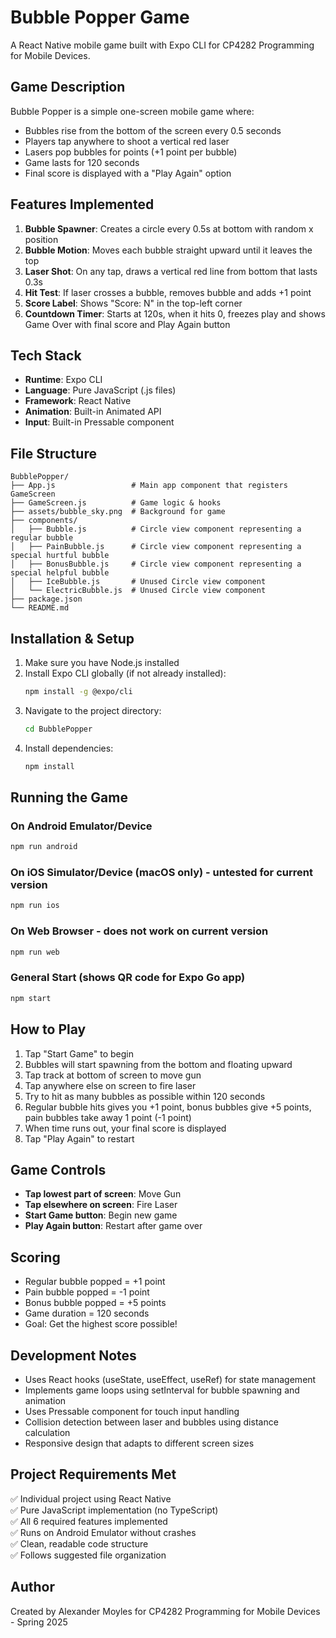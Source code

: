 # Bubble Popper Game

A React Native mobile game built with Expo CLI for CP4282 Programming for Mobile Devices.

## Game Description

Bubble Popper is a simple one-screen mobile game where:
- Bubbles rise from the bottom of the screen every 0.5 seconds
- Players tap anywhere to shoot a vertical red laser
- Lasers pop bubbles for points (+1 point per bubble)
- Game lasts for 120 seconds
- Final score is displayed with a "Play Again" option

## Features Implemented

1. **Bubble Spawner**: Creates a circle every 0.5s at bottom with random x position
2. **Bubble Motion**: Moves each bubble straight upward until it leaves the top
3. **Laser Shot**: On any tap, draws a vertical red line from bottom that lasts 0.3s
4. **Hit Test**: If laser crosses a bubble, removes bubble and adds +1 point
5. **Score Label**: Shows "Score: N" in the top-left corner
6. **Countdown Timer**: Starts at 120s, when it hits 0, freezes play and shows Game Over with final score and Play Again button

## Tech Stack

- **Runtime**: Expo CLI
- **Language**: Pure JavaScript (.js files)
- **Framework**: React Native
- **Animation**: Built-in Animated API
- **Input**: Built-in Pressable component

## File Structure

```
BubblePopper/
├── App.js                 # Main app component that registers GameScreen
├── GameScreen.js          # Game logic & hooks
├── assets/bubble_sky.png  # Background for game
├── components/
│   ├── Bubble.js          # Circle view component representing a regular bubble
│   ├── PainBubble.js      # Circle view component representing a special hurtful bubble
│   ├── BonusBubble.js     # Circle view component representing a special helpful bubble
│   ├── IceBubble.js       # Unused Circle view component
│   └── ElectricBubble.js  # Unused Circle view component
├── package.json
└── README.md
```

## Installation & Setup

1. Make sure you have Node.js installed
2. Install Expo CLI globally (if not already installed):
   ```bash
   npm install -g @expo/cli
   ```
3. Navigate to the project directory:
   ```bash
   cd BubblePopper
   ```
4. Install dependencies:
   ```bash
   npm install
   ```

## Running the Game

### On Android Emulator/Device
```bash
npm run android
```

### On iOS Simulator/Device (macOS only) - untested for current version
```bash
npm run ios
```

### On Web Browser - does not work on current version
```bash
npm run web
```

### General Start (shows QR code for Expo Go app)
```bash
npm start
```

## How to Play

1. Tap "Start Game" to begin
2. Bubbles will start spawning from the bottom and floating upward
3. Tap track at bottom of screen to move gun
4. Tap anywhere else on screen to fire laser 
5. Try to hit as many bubbles as possible within 120 seconds
6. Regular bubble hits gives you +1 point, bonus bubbles give +5 points, pain bubbles take away 1 point (-1 point)
7. When time runs out, your final score is displayed
8. Tap "Play Again" to restart

## Game Controls

- **Tap lowest part of screen**: Move Gun
- **Tap elsewhere on screen**: Fire Laser
- **Start Game button**: Begin new game
- **Play Again button**: Restart after game over

## Scoring

- Regular bubble popped = +1 point
- Pain bubble popped = -1 point
- Bonus bubble popped = +5 points
- Game duration = 120 seconds
- Goal: Get the highest score possible!

## Development Notes

- Uses React hooks (useState, useEffect, useRef) for state management
- Implements game loops using setInterval for bubble spawning and animation
- Uses Pressable component for touch input handling
- Collision detection between laser and bubbles using distance calculation
- Responsive design that adapts to different screen sizes

## Project Requirements Met

✅ Individual project using React Native  
✅ Pure JavaScript implementation (no TypeScript)  
✅ All 6 required features implemented  
✅ Runs on Android Emulator without crashes  
✅ Clean, readable code structure  
✅ Follows suggested file organization  

## Author

Created by Alexander Moyles for CP4282 Programming for Mobile Devices - Spring 2025

